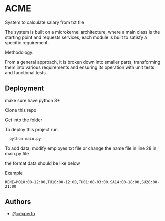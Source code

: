 
#  ACME

System to calculate salary from txt file

The system is built on a microkernel architecture, 
where a main class is the starting point and requests services, each module is built to satisfy a specific requirement.

Methodology:

From a general approach, it is broken down into smaller parts,
transforming them into various requirements and ensuring
its operation with unit tests and functional tests.



## Deployment

make sure have python 3+

Clone this repo

Get into the folder 

To deploy this project run

```bash
  python main.py
```

To add data, modify employes.txt file or 
change the name file in line 28 in main.py file

the format data should be like below

Example

    RENE=MO10:00-12:00,TU10:00-12:00,TH01:00-03:00,SA14:00-18:00,SU20:00-21:00


## Authors

- [@cexperto](https://www.github.com/cexperto)

